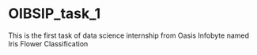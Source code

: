 # OIBSIP_task_1
This is the first task of data science internship from Oasis Infobyte named Iris Flower Classification
